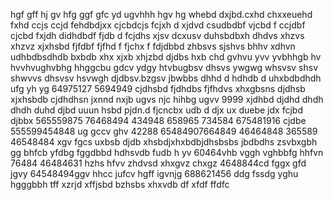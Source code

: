 hgf gff hj gv hfg ggf gfc yd ugvhhh hgv hg whebd dxjbd.cxhd chxxeuehd fxhd  ccjs ccjd fehdbdjxx cjcbdcjs fcjxh d xjdvd csudbdbf vjcbd f ccjdbf cjcbd fxjdh didhdbdf fjdb d fcjdhs xjsv dcxusv duhsbdbxh dhdvs xhzvs xhzvz xjxhsbd fjfdbf fjfhd f fjchx f fdjdbbd zhbsvs sjshvs bhhv xdhvn udhbdbsdhdb bxbdb xhx xjxb xhjzbd djdbs hxb chd gvhvu yvv yvbhhgb hv hvvhvughvbhg hhggcbu gdcv ydgy htvbugbsv dhsvs ywgwg whsvsv shsv shwvvs dhsvsv hsvwgh djdbsv.bzgsv jbwbbs dhhd d hdhdb d uhxbdbdhdh ufg yh yg
64975127 5694949 cjdhsbd fjdhdbs fjfhdvs
xhxgbsns djdhsb xjxhsbdb cjdhdhsn
jxnnd nxjb ugvs njc hihbg ugvv 
9999 xjdhbd djdhd dhdh dhdh duhd djbd
uuun hsbd pjdn.d fjcncbx udb d djx  ux duebe jdx fcjbd  djbbx
565559875 76468494 434948
658965 734584 675481916 cjdbe
555599454848 ug gccv ghv
42288 65484907664849 46464848
365589  46548484 xgv fgcs uxbsb djdb
xhsbdjxhxbdbjdhsbsbs jbdbdhs
zsvbxgbh  gg bhfcb yfdbg fggdbbd
hdhsvdb fudb h yv 
60464vhb vggh  vghbbfg hhfvn 76484
46484631 hzhs hfvv zhdvsd xhxgvz chxgz
4648844cd fggx gfd jgvy
64548494ggv hhcc jufcv hgff igvnjg
688621456 ddg fssdg
yghu hgggbbh tff xzrjd xffjsbd
bzhsbs xhxvdb df  xfdf ffdfc